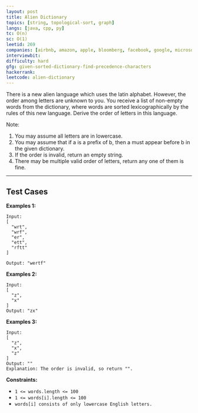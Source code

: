 ```yaml
---
layout: post
title: Alien Dictionary
topics: [string, topological-sort, graph]
langs: [java, cpp, py]
tc: O(n)
sc: O(1)
leetid: 269
companies: [airbnb, amazon, apple, bloomberg, facebook, google, microsoft, oracle, pinterest, snapchat, twitter, uber, vmware]
interviewbit:
difficulty: hard
gfg: given-sorted-dictionary-find-precedence-characters
hackerrank: 
leetcode: alien-dictionary
---
```


There is a new alien language which uses the latin alphabet. 
However, the order among letters are unknown to you. 
You receive a list of non-empty words from the dictionary, where words are sorted lexicographically by the rules of this new language. 
Derive the order of letters in this language.

Note:
1. You may assume all letters are in lowercase.
2. You may assume that if a is a prefix of b, then a must appear before b in the given dictionary.
3. If the order is invalid, return an empty string.
4. There may be multiple valid order of letters, return any one of them is fine.

---
## Test Cases
**Examples 1:**
```
Input:
[
  "wrt",
  "wrf",
  "er",
  "ett",
  "rftt"
]

Output: "wertf"
```

**Examples 2:**
```
Input:
[
  "z",
  "x"
]
Output: "zx"
```

**Examples 3:**
```
Input:
[
  "z",
  "x",
  "z"
]
Output: ""
Explanation: The order is invalid, so return "".
```

**Constraints:**
* `1 <= words.length <= 100`
* `1 <= words[i].length <= 100`
* `words[i] consists of only lowercase English letters.`